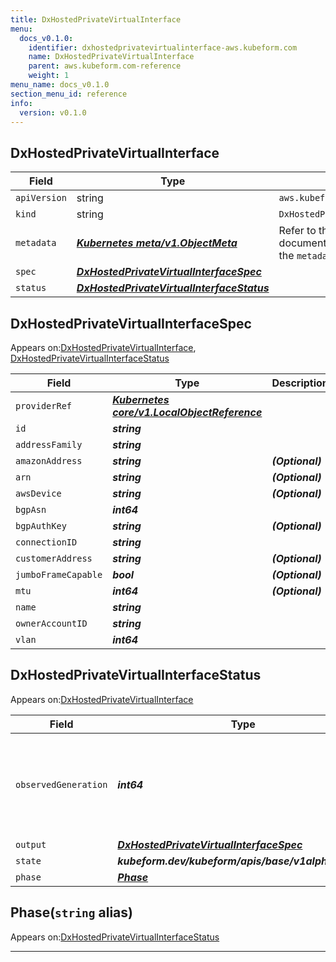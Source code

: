 ```yaml
---
title: DxHostedPrivateVirtualInterface
menu:
  docs_v0.1.0:
    identifier: dxhostedprivatevirtualinterface-aws.kubeform.com
    name: DxHostedPrivateVirtualInterface
    parent: aws.kubeform.com-reference
    weight: 1
menu_name: docs_v0.1.0
section_menu_id: reference
info:
  version: v0.1.0
---
```


## DxHostedPrivateVirtualInterface
| Field | Type | Description |
| ------ | ----- | ----------- |
| `apiVersion` | string | `aws.kubeform.com/v1alpha1` |
|    `kind` | string | `DxHostedPrivateVirtualInterface` |
| `metadata` | ***[Kubernetes meta/v1.ObjectMeta](https://kubernetes.io/docs/reference/generated/kubernetes-api/v1.13/#objectmeta-v1-meta)***|Refer to the Kubernetes API documentation for the fields of the `metadata` field.|
| `spec` | ***[DxHostedPrivateVirtualInterfaceSpec](#dxhostedprivatevirtualinterfacespec)***||
| `status` | ***[DxHostedPrivateVirtualInterfaceStatus](#dxhostedprivatevirtualinterfacestatus)***||
## DxHostedPrivateVirtualInterfaceSpec

Appears on:[DxHostedPrivateVirtualInterface](#dxhostedprivatevirtualinterface), [DxHostedPrivateVirtualInterfaceStatus](#dxhostedprivatevirtualinterfacestatus)

| Field | Type | Description |
| ------ | ----- | ----------- |
| `providerRef` | ***[Kubernetes core/v1.LocalObjectReference](https://kubernetes.io/docs/reference/generated/kubernetes-api/v1.13/#localobjectreference-v1-core)***||
| `id` | ***string***||
| `addressFamily` | ***string***||
| `amazonAddress` | ***string***| ***(Optional)*** |
| `arn` | ***string***| ***(Optional)*** |
| `awsDevice` | ***string***| ***(Optional)*** |
| `bgpAsn` | ***int64***||
| `bgpAuthKey` | ***string***| ***(Optional)*** |
| `connectionID` | ***string***||
| `customerAddress` | ***string***| ***(Optional)*** |
| `jumboFrameCapable` | ***bool***| ***(Optional)*** |
| `mtu` | ***int64***| ***(Optional)*** |
| `name` | ***string***||
| `ownerAccountID` | ***string***||
| `vlan` | ***int64***||
## DxHostedPrivateVirtualInterfaceStatus

Appears on:[DxHostedPrivateVirtualInterface](#dxhostedprivatevirtualinterface)

| Field | Type | Description |
| ------ | ----- | ----------- |
| `observedGeneration` | ***int64***| ***(Optional)*** Resource generation, which is updated on mutation by the API Server.|
| `output` | ***[DxHostedPrivateVirtualInterfaceSpec](#dxhostedprivatevirtualinterfacespec)***| ***(Optional)*** |
| `state` | ***kubeform.dev/kubeform/apis/base/v1alpha1.State***| ***(Optional)*** |
| `phase` | ***[Phase](#phase)***| ***(Optional)*** |
## Phase(`string` alias)

Appears on:[DxHostedPrivateVirtualInterfaceStatus](#dxhostedprivatevirtualinterfacestatus)

---
